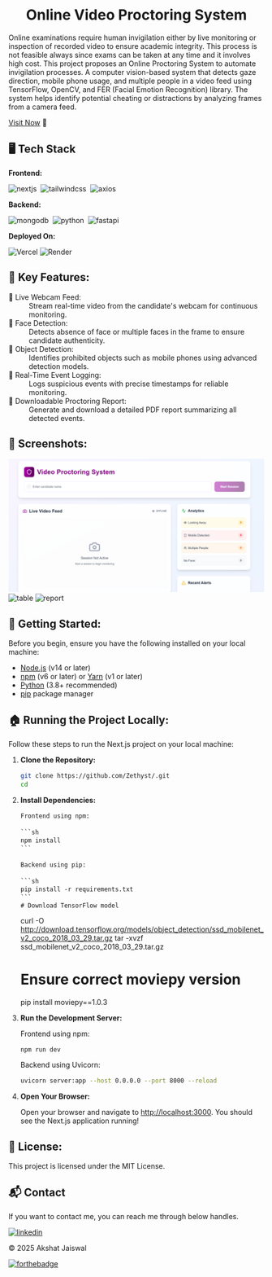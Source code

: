 <h1 align="center">Online Video Proctoring System</h1>

<p>Online examinations require human invigilation either by live monitoring or inspection of recorded video to ensure academic integrity. This process is not feasible always since exams can be taken at any time and it involves high cost. This project proposes an Online Proctoring System to automate invigilation processes. A computer vision-based system that detects gaze direction, mobile phone usage, and multiple people in a video feed using TensorFlow, OpenCV, and FER (Facial Emotion Recognition) library. The system helps identify potential cheating or distractions by analyzing frames from a camera feed.</p>

[Visit Now]() 🚀

## 🖥️ Tech Stack

**Frontend:**

![nextjs](https://img.shields.io/badge/next%20js-000000?style=for-the-badge&logo=nextdotjs&logoColor=white)&nbsp;
![tailwindcss](https://img.shields.io/badge/Tailwind_CSS-38B2AC?style=for-the-badge&logo=tailwind-css&logoColor=white)&nbsp;
![axios](https://img.shields.io/badge/Axios-20232A?style=for-the-badge&logo=axios&logoColor=61DAFB)&nbsp;

**Backend:**

![mongodb](https://img.shields.io/badge/MongoDB-4EA94B?style=for-the-badge&logo=mongodb&logoColor=white)&nbsp;
![python](https://img.shields.io/badge/Python-3776AB?style=for-the-badge&logo=python&logoColor=white)&nbsp;
![fastapi](https://img.shields.io/badge/FastAPI-009688?style=for-the-badge&logo=fastapi&logoColor=white)&nbsp;

**Deployed On:**

![Vercel](https://img.shields.io/badge/Vercel-000000?style=for-the-badge&logo=vercel&logoColor=white)
![Render](https://img.shields.io/badge/Render-46E3B7?style=for-the-badge&logo=render&logoColor=white)

## 📌 Key Features:

<dl>
<dt>🎥 Live Webcam Feed:</dt>
<dd> Stream real-time video from the candidate's webcam for continuous monitoring.</dd>

<dt>👤 Face Detection:</dt>
<dd> Detects absence of face or multiple faces in the frame to ensure candidate authenticity.</dd>

<dt>📱 Object Detection:</dt>
<dd> Identifies prohibited objects such as mobile phones using advanced detection models.</dd>

<dt>📝 Real-Time Event Logging:</dt>
<dd> Logs suspicious events with precise timestamps for reliable monitoring.</dd>

<dt>📄 Downloadable Proctoring Report:</dt>
<dd> Generate and download a detailed PDF report summarizing all detected events.</dd>
</dl>

## 📌 Screenshots:

![home](/img/home.png)
![table](/img/generate.png)
![report](/img/generate.png)

## 🚀 Getting Started:

Before you begin, ensure you have the following installed on your local machine:

- [Node.js](https://nodejs.org/) (v14 or later)
- [npm](https://www.npmjs.com/) (v6 or later) or [Yarn](https://yarnpkg.com/) (v1 or later)
- [Python](https://www.python.org/) (3.8+ recommended)
- [pip](https://pip.pypa.io/en/stable/) package manager

## 🏠 Running the Project Locally:

Follow these steps to run the Next.js project on your local machine:

1.  **Clone the Repository:**

    ```sh
    git clone https://github.com/Zethyst/.git
    cd
    ```

2.  **Install Dependencies:**

        Frontend using npm:

        ```sh
        npm install
        ```

        Backend using pip:

        ```sh
        pip install -r requirements.txt
        ```
        # Download TensorFlow model

    curl -O http://download.tensorflow.org/models/object_detection/ssd_mobilenet_v2_coco_2018_03_29.tar.gz
    tar -xvzf ssd_mobilenet_v2_coco_2018_03_29.tar.gz

    # Ensure correct moviepy version

    pip install moviepy==1.0.3

3. **Run the Development Server:**

   Frontend using npm:

   ```sh
   npm run dev
   ```

   Backend using Uvicorn:

   ```sh
   uvicorn server:app --host 0.0.0.0 --port 8000 --reload
   ```

4. **Open Your Browser:**

   Open your browser and navigate to [http://localhost:3000](http://localhost:3000). You should see the Next.js application running!

## 📜 License:

This project is licensed under the MIT License.

<h2>📬 Contact</h2>

If you want to contact me, you can reach me through below handles.

[![linkedin](https://img.shields.io/badge/LinkedIn-0077B5?style=for-the-badge&logo=linkedin&logoColor=white)](https://www.linkedin.com/in/akshat-jaiswal-4664a2197)

© 2025 Akshat Jaiswal

[![forthebadge](https://forthebadge.com/images/badges/built-with-love.svg)](https://forthebadge.com)
